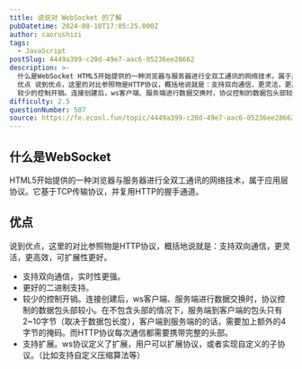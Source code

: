 ```yaml
---
title: 说说对 WebSocket 的了解
pubDatetime: 2024-08-10T17:05:25.000Z
author: caorushizi
tags:
  - JavaScript
postSlug: 4449a399-c20d-49e7-aac6-05236ee28662
description: >-
  什么是WebSocket HTML5开始提供的一种浏览器与服务器进行全双工通讯的网络技术，属于应用层协议。它基于TCP传输协议，并复用HTTP的握手通道。
  优点 说到优点，这里的对比参照物是HTTP协议，概括地说就是：支持双向通信，更灵活，更高效，可扩展性更好。 支持双向通信，实时性更强。 更好的二进制支持。
  较少的控制开销。连接创建后，ws客户端、服务端进行数据交换时，协议控制的数据包头部较小。
difficulty: 2.5
questionNumber: 507
source: https://fe.ecool.fun/topic/4449a399-c20d-49e7-aac6-05236ee28662
---
```


## 什么是WebSocket

HTML5开始提供的一种浏览器与服务器进行全双工通讯的网络技术，属于应用层协议。它基于TCP传输协议，并复用HTTP的握手通道。

## 优点

说到优点，这里的对比参照物是HTTP协议，概括地说就是：支持双向通信，更灵活，更高效，可扩展性更好。

- 支持双向通信，实时性更强。
- 更好的二进制支持。
- 较少的控制开销。连接创建后，ws客户端、服务端进行数据交换时，协议控制的数据包头部较小。在不包含头部的情况下，服务端到客户端的包头只有2~10字节（取决于数据包长度），客户端到服务端的的话，需要加上额外的4字节的掩码。而HTTP协议每次通信都需要携带完整的头部。
- 支持扩展。ws协议定义了扩展，用户可以扩展协议，或者实现自定义的子协议。（比如支持自定义压缩算法等）
